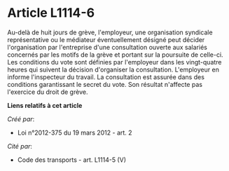 # Article L1114-6

Au-delà de huit jours de grève, l'employeur, une organisation syndicale représentative ou le médiateur éventuellement désigné
peut décider l'organisation par l'entreprise d'une consultation ouverte aux salariés concernés par les motifs de la grève et
portant sur la poursuite de celle-ci. Les conditions du vote sont définies par l'employeur dans les vingt-quatre heures qui
suivent la décision d'organiser la consultation. L'employeur en informe l'inspecteur du travail. La consultation est assurée
dans des conditions garantissant le secret du vote. Son résultat n'affecte pas l'exercice du droit de grève.

**Liens relatifs à cet article**

_Créé par_:

  - Loi n°2012-375 du 19 mars 2012 - art. 2

_Cité par_:

  - Code des transports - art. L1114-5 (V)
